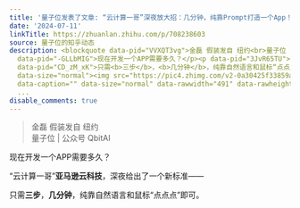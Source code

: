```yaml
---
title: '量子位发表了文章: “云计算一哥”深夜放大招：几分钟，纯靠Prompt打造一个App！'
date: '2024-07-11'
linkTitle: https://zhuanlan.zhihu.com/p/708238603
source: 量子位的知乎动态
description: <blockquote data-pid="VVXQT3vg">金磊 假装发自 纽约<br>量子位 | 公众号 QbitAI</blockquote><p
  data-pid="-GLLbMIG">现在开发一个APP需要多久？</p><p data-pid="3JvR65TU">“云计算一哥”<b>亚马逊云科技</b>，深夜给出了一个新标准——</p><p
  data-pid="CD_zM_xK">只需<b>三步</b>，<b>几分钟</b>，纯靠自然语言和鼠标“点点点”即可。</p><p class="ztext-empty-paragraph"><br></p><figure
  data-size="normal"><img src="https://pic4.zhimg.com/v2-0a30425f33859aeda6714a57ce02673f.jpg"
  data-caption="" data-size="normal" data-rawwidth="491" data-rawheight="244" data-thumbnail="https://pic4.zhimg.com/v2-0a30425f33859aeda6714
  ...
disable_comments: true
---
```

<blockquote data-pid="VVXQT3vg">金磊 假装发自 纽约<br>量子位 | 公众号 QbitAI</blockquote><p data-pid="-GLLbMIG">现在开发一个APP需要多久？</p><p data-pid="3JvR65TU">“云计算一哥”<b>亚马逊云科技</b>，深夜给出了一个新标准——</p><p data-pid="CD_zM_xK">只需<b>三步</b>，<b>几分钟</b>，纯靠自然语言和鼠标“点点点”即可。</p><p class="ztext-empty-paragraph"><br></p><figure data-size="normal"><img src="https://pic4.zhimg.com/v2-0a30425f33859aeda6714a57ce02673f.jpg" data-caption="" data-size="normal" data-rawwidth="491" data-rawheight="244" data-thumbnail="https://pic4.zhimg.com/v2-0a30425f33859aeda6714 ...